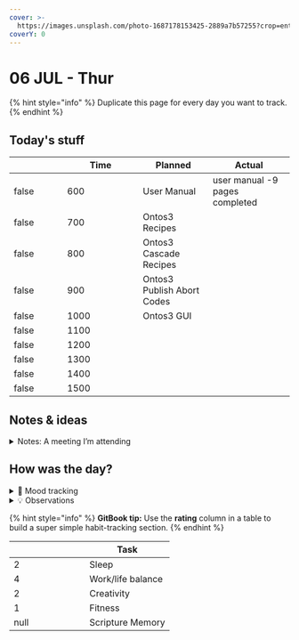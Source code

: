 ```yaml
---
cover: >-
  https://images.unsplash.com/photo-1687178153425-2889a7b57255?crop=entropy&cs=srgb&fm=jpg&ixid=M3wxOTcwMjR8MHwxfHJhbmRvbXx8fHx8fHx8fDE2ODgyOTU2NDl8&ixlib=rb-4.0.3&q=85
coverY: 0
---
```


# 06 JUL - Thur

{% hint style="info" %}
Duplicate this page for every day you want to track.
{% endhint %}

## Today's stuff

<table data-header-hidden><thead><tr><th width="80" data-type="checkbox"></th><th width="120" data-type="number">Time</th><th>Planned</th><th>Actual</th></tr></thead><tbody><tr><td>false</td><td>600</td><td>User Manual</td><td>user manual -9 pages completed</td></tr><tr><td>false</td><td>700</td><td>Ontos3 Recipes</td><td></td></tr><tr><td>false</td><td>800</td><td>Ontos3 Cascade Recipes</td><td></td></tr><tr><td>false</td><td>900</td><td>Ontos3 Publish Abort Codes</td><td></td></tr><tr><td>false</td><td>1000</td><td>Ontos3 GUI</td><td></td></tr><tr><td>false</td><td>1100</td><td></td><td></td></tr><tr><td>false</td><td>1200</td><td></td><td></td></tr><tr><td>false</td><td>1300</td><td></td><td></td></tr><tr><td>false</td><td>1400</td><td></td><td></td></tr><tr><td>false</td><td>1500</td><td></td><td></td></tr></tbody></table>

## Notes & ideas

<details>

<summary>Notes: A meeting I’m attending</summary>

Start taking notes…

</details>

## How was the day?

<details>

<summary>🧠 Mood tracking</summary>

slept okay, woke up quite sore and tired. probably need a nap today.

</details>

<details>

<summary>💡 Observations</summary>

Start taking notes…

</details>

{% hint style="info" %}
**GitBook tip:** Use the **rating** column in a table to build a super simple habit-tracking section.
{% endhint %}

<table data-header-hidden><thead><tr><th width="120" data-type="rating" data-max="5"></th><th>Task</th></tr></thead><tbody><tr><td>2</td><td>Sleep</td></tr><tr><td>4</td><td>Work/life balance</td></tr><tr><td>2</td><td>Creativity</td></tr><tr><td>1</td><td>Fitness</td></tr><tr><td>null</td><td>Scripture Memory</td></tr></tbody></table>
